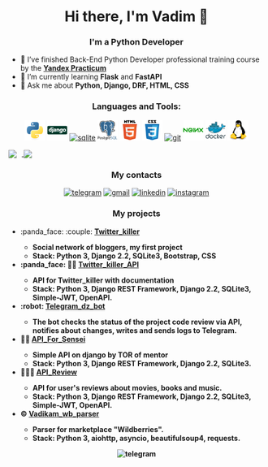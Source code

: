 <h1 align="center">Hi there, I'm Vadim 👋</h1>
<h3 align="center">I'm a Python Developer</h3>

<div align="left">
<ul>
  <li>🔭 I’ve finished Back-End Python Developer professional training course by the <b><a href="https://practicum.yandex.ru/backend-developer">Yandex Praсticum</a></b></li>
  <li>🌱 I’m currently learning <b>Flask</b> and <b>FastAPI</b></li>
  <li>💬 Ask me about <b>Python, Django, DRF, HTML, CSS</b></li>
</ul>
</div>

<div align="center">
<h3>Languages and Tools:</h3>
<p>
  <a href="https://www.python.org" target="_blank"><img src="https://raw.githubusercontent.com/devicons/devicon/master/icons/python/python-original.svg" alt="python" width="40" height="40"/></a>
  <a href="https://www.djangoproject.com/" target="_blank"><img src="https://raw.githubusercontent.com/devicons/devicon/master/icons/django/django-original.svg" alt="django" width="40" height="40"/></a>
<!--   <a href="https://flask.palletsprojects.com/" target="_blank"><img src="https://www.vectorlogo.zone/logos/pocoo_flask/pocoo_flask-icon.svg" alt="flask" width="40" height="40"/></a> -->
  <a href="https://www.sqlite.org/" target="_blank"><img src="https://www.vectorlogo.zone/logos/sqlite/sqlite-icon.svg" alt="sqlite" width="40" height="40"/></a>
  <a href="https://www.postgresql.org" target="_blank"><img src="https://raw.githubusercontent.com/devicons/devicon/master/icons/postgresql/postgresql-original-wordmark.svg" alt="postgresql" width="40" height="40"/></a>
  <a href="https://www.w3.org/html/" target="_blank"><img src="https://raw.githubusercontent.com/devicons/devicon/master/icons/html5/html5-original-wordmark.svg" alt="html5" width="40" height="40"/></a>
  <a href="https://www.w3schools.com/css/" target="_blank"><img src="https://raw.githubusercontent.com/devicons/devicon/master/icons/css3/css3-original-wordmark.svg" alt="css3" width="40" height="40"/></a>
  <a href="https://git-scm.com/" target="_blank"><img src="https://www.vectorlogo.zone/logos/git-scm/git-scm-icon.svg" alt="git" width="40" height="40"/></a>
  <a href="https://www.nginx.com" target="_blank"><img src="https://raw.githubusercontent.com/devicons/devicon/master/icons/nginx/nginx-original.svg" alt="nginx" width="40" height="40"/></a>
  <a href="https://www.docker.com/" target="_blank"><img src="https://raw.githubusercontent.com/devicons/devicon/master/icons/docker/docker-original-wordmark.svg" alt="docker" width="40" height="40"/></a>
  <a href="https://www.linux.org/" target="_blank"><img src="https://raw.githubusercontent.com/devicons/devicon/master/icons/linux/linux-original.svg" alt="linux" width="40" height="40"/></a>
</p>
</div>

<div>
<a href="https://github-readme-stats.vercel.app/api?username=vadikam100500&hide=contribs&show_icons=true&theme=dark">
  <img  align="center" height="130" style="margin-right: 10px" src="https://github-readme-stats.vercel.app/api?username=vadikam100500&hide=contribs&show_icons=true&theme=dark" />
</a>
<a href="https://github-readme-stats.vercel.app/api/top-langs/?username=vadikam100500&layout=compact&theme=dark">
  <img align="center" height="130" src="https://github-readme-stats.vercel.app/api/top-langs/?username=vadikam100500&layout=compact&theme=dark" />
</a>
</div>

<div align="center">
<h3>My contacts</h3>
<p>
  <a href="https://t.me/vadikam100500" target="_blank"><img src="https://upload.wikimedia.org/wikipedia/commons/8/82/Telegram_logo.svg" alt="telegram" width="40" height="40"/></a>
  <a href="mailto:vadik.msk.100500@gmail.com" target="_blank"><img src="https://upload.wikimedia.org/wikipedia/commons/d/d2/Logo_Gmail.jpg" alt="gmail" width="40" height="40"/></a>
  <a href="https://www.linkedin.com/in/vadim-kamendov-5a5758223/" target="_blank"><img src="https://upload.wikimedia.org/wikipedia/commons/0/01/LinkedIn_Logo.svg" alt="linkedin" width="40" height="40"/></a>
  <a href="https://www.instagram.com/vadim.kame___" target="_blank"><img src="https://upload.wikimedia.org/wikipedia/commons/8/82/INSTAGRAM.jpg" alt="instagram" width="40" height="40"/></a>
</p>

<div align="center">
<h3>My projects</h3>

<div align="left">
  <ul>
    <li> :panda_face: :couple:
      <b><a href="https://github.com/vadikam100500/Twitter_killer">Twitter_killer</a><b>
      <ul>
        <li>Social network of bloggers, my first project</li>
        <li>Stack: Python 3, Django 2.2, SQLite3, Bootstrap, CSS</li>
      </ul>
    </li>
    <li> :panda_face: 👨‍💻
      <b><a href="https://github.com/vadikam100500/Twitter_killer_API">Twitter_killer_API</a><b>
      <ul>
        <li>API for Twitter_killer with documentation</li>
        <li>Stack: Python 3, Django REST Framework, Django 2.2, SQLite3, Simple-JWT, OpenAPI.</li>
      </ul>
    </li>
    <li> :robot: 
      <b><a href="https://github.com/vadikam100500/Telegram_dz_bot">Telegram_dz_bot</a><b>
      <ul>
        <li>The bot checks the status of the project code review via API, notifies about changes, writes and sends logs to Telegram.</li>
      </ul>
    </li>
    <li> 👨‍💻
      <b><a href="https://github.com/vadikam100500/API_For_Sensei">API_For_Sensei</a><b>
      <ul>
        <li>Simple API on django by TOR of mentor</li>
        <li>Stack: Python 3, Django REST Framework, Django 2.2, SQLite3.</li>
      </ul>
    </li>
    <li> 🎦📖🎵
      <b><a href="https://github.com/vadikam100500/API_Review">API_Review</a><b>
      <ul>
        <li>API for user's reviews about movies, books and music.</li>
        <li>Stack: Python 3, Django REST Framework, Django 2.2, SQLite3, Simple-JWT, OpenAPI.</li>
      </ul>
    </li>
    <li> ©️
      <b><a href="https://github.com/vadikam100500/Vadikam_wb_parser">Vadikam_wb_parser</a><b>
      <ul>
        <li>Parser for marketplace "Wildberries".</li>
        <li>Stack: Python 3, aiohttp, asyncio, beautifulsoup4, requests.</li>
      </ul>
    </li>
  </ul>
</div>
<p>
  <img src="https://sd.keepcalms.com/i/have-fun-and-enjoy-20.png" alt="telegram" width="300" height="300"/>
</p>
